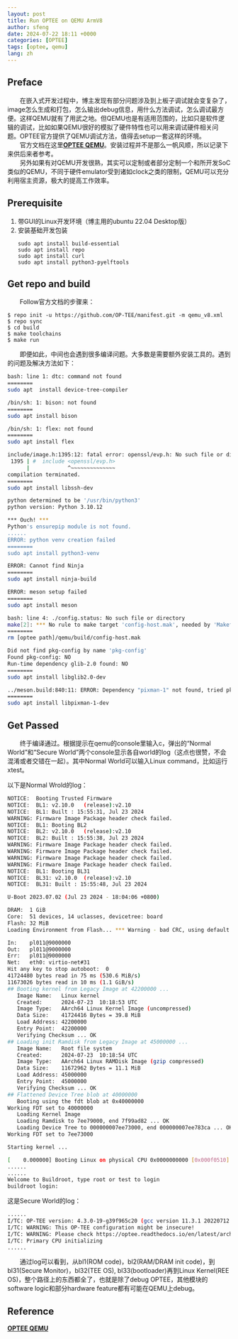 ```yaml
---
layout: post
title: Run OPTEE on QEMU ArmV8
author: sfeng
date: 2024-07-22 18:11 +0000
categories: [OPTEE]
tags: [optee, qemu]
lang: zh
---
```


## Preface

&emsp;&emsp;在嵌入式开发过程中，博主发现有部分问题涉及到上板子调试就会变复杂了，image怎么生成和打包，怎么输出debug信息，用什么方法调试，怎么调试最方便。这样QEMU就有了用武之地。但QEMU也是有适用范围的，比如只是软件逻辑的调试，比如如果QEMU很好的模拟了硬件特性也可以用来调试硬件相关问题。OPTEE官方提供了QEMU调试方法，值得去setup一套这样的环境。  
&emsp;&emsp;官方文档在这里[**OPTEE QEMU**](https://optee.readthedocs.io/en/latest/building/devices/qemu.html)。安装过程并不是那么一帆风顺，所以记录下来供后来者参考。  
&emsp;&emsp;另外如果有对QEMU开发很熟，其实可以定制或者部分定制一个和所开发SoC类似的QEMU，不同于硬件emulator受到诸如clock之类的限制，QEMU可以充分利用宿主资源，极大的提高工作效率。  

## Prerequisite

1. 带GUI的Linux开发环境（博主用的ubuntu 22.04 Desktop版）  
2. 安装基础开发包装  
   ```shell
   sudo apt install build-essential
   sudo apt install repo
   sudo apt install curl
   sudo apt install python3-pyelftools
   ```

## Get repo and build

&emsp;&emsp;Follow官方文档的步骤来：  

```shell
$ repo init -u https://github.com/OP-TEE/manifest.git -m qemu_v8.xml
$ repo sync
$ cd build
$ make toolchains
$ make run
```

&emsp;&emsp;即便如此，中间也会遇到很多编译问题。大多数是需要额外安装工具的。遇到的问题及解决方法如下：  


```bash
bash: line 1: dtc: command not found
========
sudo apt  install device-tree-compiler
```

```bash
/bin/sh: 1: bison: not found
========
sudo apt install bison
```

```bash
/bin/sh: 1: flex: not found
========
sudo apt install flex
```

```bash
include/image.h:1395:12: fatal error: openssl/evp.h: No such file or directory
 1395 | #  include <openssl/evp.h>
      |            ^~~~~~~~~~~~~~~
compilation terminated.
========
sudo apt install libssh-dev
```

```bash
python determined to be '/usr/bin/python3'
python version: Python 3.10.12

*** Ouch! ***
Python's ensurepip module is not found.
......
ERROR: python venv creation failed
========
sudo apt install python3-venv
```

```bash
ERROR: Cannot find Ninja
========
sudo apt install ninja-build
```

```bash
ERROR: meson setup failed
========
sudo apt install meson
```

```bash
bash: line 4: ./config.status: No such file or directory
make[2]: *** No rule to make target 'config-host.mak', needed by 'Makefile.prereqs'.  Stop.
========
rm [optee path]/qemu/build/config-host.mak
```

```bash
Did not find pkg-config by name 'pkg-config'
Found pkg-config: NO
Run-time dependency glib-2.0 found: NO
========
sudo apt install libglib2.0-dev
```

```bash
../meson.build:840:11: ERROR: Dependency "pixman-1" not found, tried pkgconfig
========
sudo apt install libpixman-1-dev
```

## Get Passed
&emsp;&emsp;终于编译通过。根据提示在qemu的console里输入c，弹出的“Normal World”和“Secure World”两个console显示各自world的log（这点也很赞，不会混淆或者交错在一起）。其中Normal World可以输入Linux command，比如运行xtest。  

以下是Normal Wrold的log：  

```bash
NOTICE:  Booting Trusted Firmware
NOTICE:  BL1: v2.10.0	(release):v2.10
NOTICE:  BL1: Built : 15:55:31, Jul 23 2024
WARNING: Firmware Image Package header check failed.
NOTICE:  BL1: Booting BL2
NOTICE:  BL2: v2.10.0	(release):v2.10
NOTICE:  BL2: Built : 15:55:38, Jul 23 2024
WARNING: Firmware Image Package header check failed.
WARNING: Firmware Image Package header check failed.
WARNING: Firmware Image Package header check failed.
WARNING: Firmware Image Package header check failed.
NOTICE:  BL1: Booting BL31
NOTICE:  BL31: v2.10.0	(release):v2.10
NOTICE:  BL31: Built : 15:55:48, Jul 23 2024

U-Boot 2023.07.02 (Jul 23 2024 - 18:04:06 +0800)

DRAM:  1 GiB
Core:  51 devices, 14 uclasses, devicetree: board
Flash: 32 MiB
Loading Environment from Flash... *** Warning - bad CRC, using default environment

In:    pl011@9000000
Out:   pl011@9000000
Err:   pl011@9000000
Net:   eth0: virtio-net#31
Hit any key to stop autoboot:  0 
41724480 bytes read in 75 ms (530.6 MiB/s)
11673026 bytes read in 10 ms (1.1 GiB/s)
## Booting kernel from Legacy Image at 42200000 ...
   Image Name:   Linux kernel
   Created:      2024-07-23  10:18:53 UTC
   Image Type:   AArch64 Linux Kernel Image (uncompressed)
   Data Size:    41724416 Bytes = 39.8 MiB
   Load Address: 42200000
   Entry Point:  42200000
   Verifying Checksum ... OK
## Loading init Ramdisk from Legacy Image at 45000000 ...
   Image Name:   Root file system
   Created:      2024-07-23  10:18:54 UTC
   Image Type:   AArch64 Linux RAMDisk Image (gzip compressed)
   Data Size:    11672962 Bytes = 11.1 MiB
   Load Address: 45000000
   Entry Point:  45000000
   Verifying Checksum ... OK
## Flattened Device Tree blob at 40000000
   Booting using the fdt blob at 0x40000000
Working FDT set to 40000000
   Loading Kernel Image
   Loading Ramdisk to 7ee79000, end 7f99ad82 ... OK
   Loading Device Tree to 000000007ee73000, end 000000007ee783ca ... OK
Working FDT set to 7ee73000

Starting kernel ...

[    0.000000] Booting Linux on physical CPU 0x0000000000 [0x000f0510]
......
......
Welcome to Buildroot, type root or test to login
buildroot login:

```

这是Secure World的log：  

```bash
......
I/TC: OP-TEE version: 4.3.0-19-g39f965c20 (gcc version 11.3.1 20220712 (Arm GNU Toolchain 11.3.Rel1)) #1 Tue Jul 23 07:48:03 UTC 2024 aarch64
I/TC: WARNING: This OP-TEE configuration might be insecure!
I/TC: WARNING: Please check https://optee.readthedocs.io/en/latest/architecture/porting_guidelines.html
I/TC: Primary CPU initializing
......
```

&emsp;&emsp;通过log可以看到，从bl1(ROM code)，bl2(RAM/DRAM init code)，到bl31(Secure Monitor)，bl32(TEE OS), bl33(bootloader)再到Linux Kernel(REE OS)，整个路径上的东西都全了，也就是除了debug OPTEE，其他模块的software logic和部分hardware feature都有可能在QEMU上debug。  

## Reference
[**OPTEE QEMU**](https://optee.readthedocs.io/en/latest/building/devices/qemu.html)


